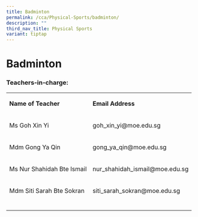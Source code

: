 ```yaml
---
title: Badminton
permalink: /cca/Physical-Sports/badminton/
description: ""
third_nav_title: Physical Sports
variant: tiptap
---
```

<h1><strong>Badminton</strong></h1>
<h3>Teachers-in-charge:</h3>
<table style="minWidth: 50px">
<colgroup>
<col>
<col>
</colgroup>
<tbody>
<tr>
<td rowspan="1" colspan="1">
<p><strong>Name of Teacher</strong>
</p>
</td>
<td rowspan="1" colspan="1">
<p><strong>Email Address</strong>
</p>
</td>
</tr>
<tr>
<td rowspan="1" colspan="1">
<p>Ms Goh Xin Yi</p>
</td>
<td rowspan="1" colspan="1">
<p><a rel="noopener noreferrer nofollow" target="_blank">goh_xin_yi@moe.edu.sg</a>
</p>
</td>
</tr>
<tr>
<td rowspan="1" colspan="1">
<p>Mdm Gong Ya Qin</p>
</td>
<td rowspan="1" colspan="1">
<p><a rel="noopener noreferrer nofollow" target="_blank">gong_ya_qin@moe.edu.sg</a>
</p>
</td>
</tr>
<tr>
<td rowspan="1" colspan="1">
<p>Ms Nur Shahidah Bte Ismail</p>
</td>
<td rowspan="1" colspan="1">
<p>nur_shahidah_ismail@moe.edu.sg</p>
</td>
</tr>
<tr>
<td rowspan="1" colspan="1">
<p>Mdm Siti Sarah Bte Sokran</p>
</td>
<td rowspan="1" colspan="1">
<p><a rel="noopener noreferrer nofollow" target="_blank">siti_sarah_sokran@moe.edu.sg</a>
</p>
</td>
</tr>
<tr>
<td rowspan="1" colspan="1">
<p></p>
</td>
<td rowspan="1" colspan="1">
<p></p>
</td>
</tr>
</tbody>
</table>
<p></p>